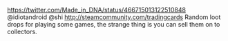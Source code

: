 https://twitter.com/Made_in_DNA/status/466715013122510848 @idiotandroid @shi http://steamcommunity.com/tradingcards Random loot drops for playing some games, the strange thing is you can sell them on to collectors.